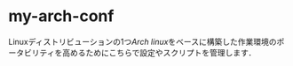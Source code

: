 my-arch-conf
============

Linuxディストリビューションの1つ*Arch linux*をベースに構築した作業環境のポータビリティを高めるためにこちらで設定やスクリプトを管理します．
